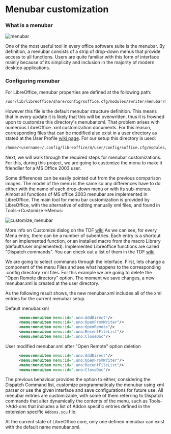 # Menubar customization

### What is a menubar
![menubar](https://i.imgur.com/GGMgWPA.png)

One of the most useful tool in every office software suite is the menubar. By definition, a menubar consists of a strip of drop-down menus that provide access to all functions. Users are quite familiar with this form of interface mainly because of its simplicity and inclusion in the majority of modern desktop applications. 

### Configuring menubar
For LibreOffice, menubar properties are defined at the following path:
```bash
/usr/lib/libreoffice/share/config/soffice.cfg/modules/swriter/menubar/menubar.xml
```
However this file is the default menubar structure definition. This means that in every update it is likely that this will be overwritten, thus it is frowned upon to customize this directory's menubar.xml.
That problem arises with numerous LibreOffice .xml customization documents. For this reason, corresponding files that can be modified also exist in a user directory as stated at the User Profile [wiki page](https://wiki.documentfoundation.org/UserProfile). 
For our setup this directory is used:
```bash
/home/<username>/.config/libreoffice/4/user/config/soffice.cfg/modules/swriter/menubar
```
Next, we will walk through the required steps for menubar customizations. For this, during this project, we are going to customize the menu to make it friendlier for a MS Office 2003 user.

Some differences can be easily pointed out from the previous comparison images. The model of the menu is the same so any differences have to do either with the name of each drop-down menu or with its sub-menus. Almost all functions of MS office 2003 menubar are implemented in LibreOffice. The main tool for menu bar customization is provided by LibreOffice, with the alternative of editing manually xml files, and found in Tools->Customize->Menus:

![customize_menubar](https://i.imgur.com/knW3txA.png)

More info on Customize dialog on the TDF [wiki](https://wiki.documentfoundation.org/images/7/7f/0114GS34-CustomizingLibO.odt)
As we can see, for every Menu entry, there can be a number of subentries. Each entry is a shortcut for an implemented function, or an installed macro from the macro Library (default/user implemented). Implemented Libreoffice functions are called "Dispatch commands". You can check out a list of them in the TDF [wiki](https://wiki.documentfoundation.org/Development/DispatchCommands).

We are going to select commands through the interface.
First, lets change a component of the menu Files and see what happens to the corresponding .config directory xml files. For this example we are going to delete the "Open Remote directory" option. The moment we save changes, a new menubar.xml is created at the user directory. 

As the following result shows, the new menubar.xml includes all of the xml entries for the current menubar setup.

Default menubar.xml
```xml
      <menu:menuitem menu:id=".uno:AddDirect"/>
      <menu:menuitem menu:id=".uno:OpenFromWriter"/>
      <menu:menuitem menu:id=".uno:OpenRemote"/>
      <menu:menuitem menu:id=".uno:RecentFileList"/>
      <menu:menuitem menu:id=".uno:CloseDoc"/>
```
User modified menubar.xml after "Open Remote" option deletion
```xml
      <menu:menuitem menu:id=".uno:AddDirect"/>
      <menu:menuitem menu:id=".uno:OpenFromWriter"/>
      <menu:menuitem menu:id=".uno:RecentFileList"/>
      <menu:menuitem menu:id=".uno:CloseDoc"/>
```
The previous behaviour provides the option to either, considering the Dispatch Command list, customize programmaticaly the menubar using xml parser or use the given interface and save configurations for future use. 
All menubar entries are customizable, with some of them referring to Dispatch commands that alter dynamically the contents of the menu, such as Tools->Add-ons that includes a list of Addon specific entries defined in the extension specific `Addons.xcu` file.


At the current state of LibreOffice core, only one defined menubar can exist with the default name menubar.xml.

